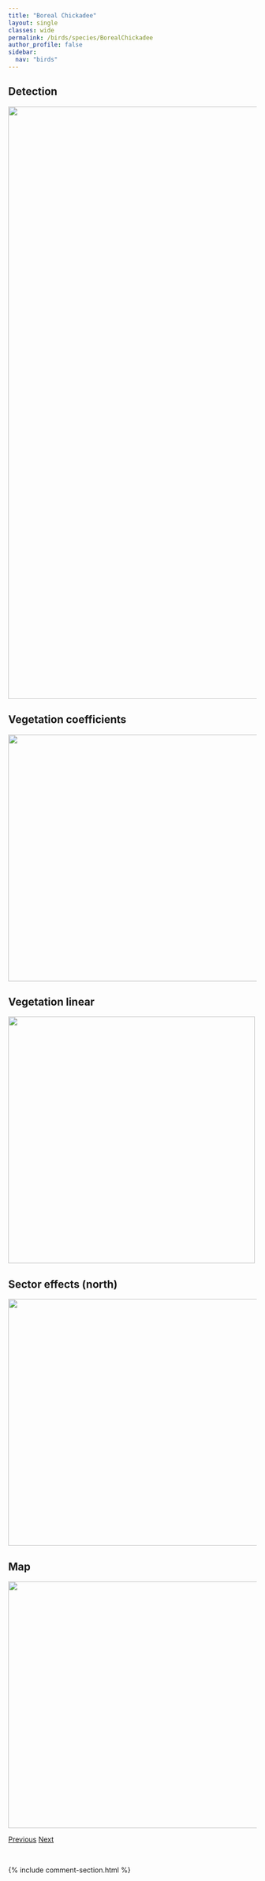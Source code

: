```yaml
---
title: "Boreal Chickadee"
layout: single
classes: wide
permalink: /birds/species/BorealChickadee
author_profile: false
sidebar:
  nav: "birds"
---
```


<h2>Detection</h2>

<a href="https://drive.google.com/uc?export=view&id=1LdOda4lEylk661QzRN5soZyDTM7jiVFz">
<img src="https://drive.google.com/uc?export=view&id=1LdOda4lEylk661QzRN5soZyDTM7jiVFz" height = "1200" width = "800">
</a>

<h2>Vegetation coefficients</h2>

<a href="https://drive.google.com/uc?export=view&id=1YkG1YAi7KAZUdEbEuhfm5eu96O4OEm5T">
<img src="https://drive.google.com/uc?export=view&id=1YkG1YAi7KAZUdEbEuhfm5eu96O4OEm5T" height = "500" width = "1000">
</a>

<h2>Vegetation linear</h2>

<a href="https://drive.google.com/uc?export=view&id=1-8SWQbyVWA4kxoGlOSJdDuVG0O-52cw-">
<img src="https://drive.google.com/uc?export=view&id=1-8SWQbyVWA4kxoGlOSJdDuVG0O-52cw-" height = "500" width = "500">
</a>

<h2>Sector effects (north)</h2>

<a href="https://drive.google.com/uc?export=view&id=1FSLAm2MeWom6cBSDwaDT0squWR_WzybS">
<img src="https://drive.google.com/uc?export=view&id=1FSLAm2MeWom6cBSDwaDT0squWR_WzybS" height = "500" width = "1000">
</a>

<h2>Map</h2>

<a href="https://drive.google.com/uc?export=view&id=1A1AUVpLFEuGFrxFrpMWF9iecfxlzE-dK">
<img src="https://drive.google.com/uc?export=view&id=1A1AUVpLFEuGFrxFrpMWF9iecfxlzE-dK" height = "500" width = "1500">
</a>

<a href="/birds/species/Bobolink/" class="pagination--pager" title="Bobolink">Previous</a> <a href="/birds/species/BonapartesGull/" class="pagination--pager" title="Bonaparte's Gull">Next</a>

<p>&nbsp;</p>

{% include comment-section.html %}
